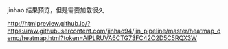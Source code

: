 jinhao 结果预览，但是需要加载很久

http://htmlpreview.github.io/?https://raw.githubusercontent.com/jinhao94/jin_pipeline/master/heatmap_demo/heatmap.html?token=AIPLRUVA6CTG73FC42O2D5C5RQX3W

